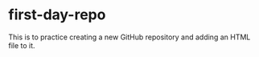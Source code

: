 # first-day-repo
This is to practice creating a new GitHub repository and adding an HTML file to it.
